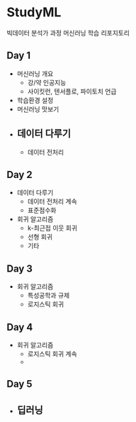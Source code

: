 # StudyML
빅데이터 분석가 과정 머신러닝 학습 리포지토리

## Day 1
  - 머신러닝 개요
    - 강/약 인공지능
    - 사이킷런, 텐서플로, 파이토치 언급
  - 학습환경 설정
  - 머신러닝 맛보기
  - 데이터 다루기
    - 
    - 데이터 전처리
 
## Day 2
- 데이터 다루기
  - 데이터 전처리 계속
  - 표준점수화
- 회귀 알고리즘
  - k-최근접 이웃 회귀
  - 선형 회귀
  - 기타

## Day 3
- 회귀 알고리즘
  - 특성공학과 규제
  - 로지스틱 회귀

## Day 4
- 회귀 알고리즘
  - 로지스틱 회귀 계속
  - 

## Day 5
- 딥러닝
  - 